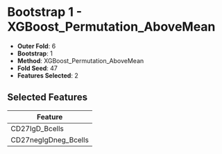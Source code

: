 # Bootstrap 1 - XGBoost_Permutation_AboveMean

- **Outer Fold**: 6
- **Bootstrap**: 1
- **Method**: XGBoost_Permutation_AboveMean
- **Fold Seed**: 47
- **Features Selected**: 2

## Selected Features

| Feature |
|---------|
| CD27IgD_Bcells |
| CD27negIgDneg_Bcells |
